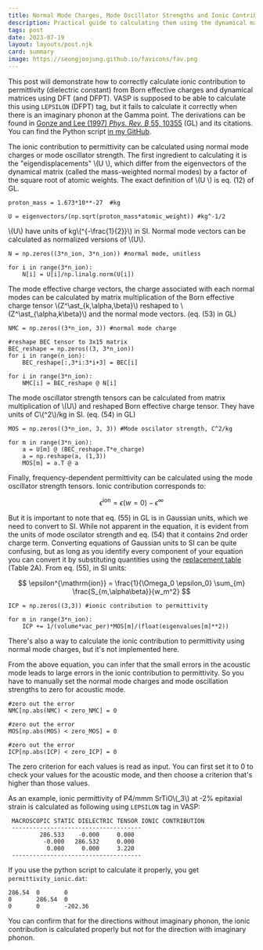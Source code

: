 ```yaml
---
title: Normal Mode Charges, Mode Oscillator Strengths and Ionic Contributions to Dielectric Constant
description: Practical guide to calculating them using the dynamical matrix and Born effective charges
tags: post
date: 2023-07-19
layout: layouts/post.njk
card: summary
image: https://seongjoojung.github.io/favicons/fav.png
---
```


This post will demonstrate how to correctly calculate ionic contribution to permittivity (dielectric constant) from Born effective charges and dynamical matrices using DFT (and DFPT). VASP is supposed to be able to calculate this using `LEPSILON` (DFPT) tag, but it fails to calculate it correctly when there is an imaginary phonon at the Gamma point. The derivations can be found in [Gonze and Lee (1997) *Phys. Rev. B* 55, 10355](https://journals.aps.org/prb/abstract/10.1103/PhysRevB.55.10355) (GL) and its citations. You can find the Python script [in my GitHub](https://github.com/seongjoojung/VASP-scripts/blob/main/ionic_permittivity.py).

The ionic contribution to permittivity can be calculated using normal mode charges or mode oscillator strength. The first ingredient to calculating it is the "eigendisplacements" \\(U \\), which differ from the eigenvectors of the dynamical matrix (called the mass-weighted normal modes) by a factor of the square root of atomic weights. The exact definition of \\(U \\) is eq. (12) of GL.

<pre>
<code class="language-python">proton_mass = 1.673*10**-27  #kg

U = eigenvectors/(np.sqrt(proton_mass*atomic_weight)) #kg^-1/2
</code></pre>

\\(U\\) have units of kg\\(^{-\frac{1}{2}}\\) in SI. Normal mode vectors can be calculated as normalized versions of \\(U\\).

<pre>
<code>N = np.zeros((3*n_ion, 3*n_ion)) #normal mode, unitless

for i in range(3*n_ion):
    N[i] = U[i]/np.linalg.norm(U[i])
</code></pre>

The mode effective charge vectors, the charge associated with each normal modes can be calculated by matrix multiplication of the Born effective charge tensor \\(Z^\ast_{k,\alpha,\beta}\\) reshaped to \\(Z^\ast_{\alpha,k\beta}\\) and the normal mode vectors. (eq. (53) in GL)

<pre>
<code>NMC = np.zeros((3*n_ion, 3)) #normal mode charge

#reshape BEC tensor to 3x15 matrix
BEC_reshape = np.zeros((3, 3*n_ion))
for i in range(n_ion):
    BEC_reshape[:,3*i:3*i+3] = BEC[i]

for i in range(3*n_ion):
    NMC[i] = BEC_reshape @ N[i]
</code></pre>

The mode oscillator strength tensors can be calculated from matrix multiplication of \\(U\\) and reshaped Born effective charge tensor. They have units of C\\(^2\\)/kg in SI. (eq. (54) in GL)

<pre>
<code>MOS = np.zeros((3*n_ion, 3, 3)) #Mode oscilator strength, C^2/kg

for m in range(3*n_ion):
    a = U[m] @ (BEC_reshape.T*e_charge)
    a = np.reshape(a, (1,3))
    MOS[m] = a.T @ a
</code></pre>

Finally, frequency-dependent permittivity can be calculated using the mode oscillator strength tensors. Ionic contribution corresponds to:

$$
\epsilon^{\mathrm{ion}} =  \epsilon(w=0) - \epsilon^\infty
$$

But it is important to note that eq. (55) in GL is in Gaussian units, which we need to convert to SI. While not apparent in the equation, it is evident from the units of mode oscilator strength and eq. (54) that it contains 2nd order charge term. Converting equations of Gaussian units to SI can be quite confusing, but as long as you identify every component of your equation you can convert it by substituting quantities using the [replacement table](https://en.wikipedia.org/wiki/Gaussian_units#General_rules_to_translate_a_formula) (Table 2A). From eq. (55), in SI units:

$$
\epsilon^{\mathrm{ion}} =  \frac{1}{\Omega_0 \epsilon_0} \sum_{m} \frac{S_{m,\alpha\beta}}{w_m^2}
$$

<pre>
<code>ICP = np.zeros((3,3)) #ionic contribution to permittivity

for m in range(3*n_ion):
    ICP += 1/(volume*vac_per)*MOS[m]/(float(eigenvalues[m]**2))
</code></pre>

There's also a way to calculate the ionic contribution to permittivity using normal mode charges, but it's not implemented here.

From the above equation, you can infer that the small errors in the acoustic mode leads to large errors in the ionic contribution to permittivity. So you have to manually set the normal mode charges and mode oscillation strengths to zero for acoustic mode. 

<pre>
<code>#zero out the error
NMC[np.abs(NMC) < zero_NMC] = 0

#zero out the error
MOS[np.abs(MOS) < zero_MOS] = 0

#zero out the error
ICP[np.abs(ICP) < zero_ICP] = 0
</code></pre>

The zero criterion for each values is read as input. You can first set it to 0 to check your values for the acoustic mode, and then choose a criterion that's higher than those values.

As an example, ionic permittivity of P4/mmm SrTiO\\(_3\\) at -2% epitaxial strain is calculated as following using `LEPSILON` tag in VASP:

<pre>
<code class="language-plaintext"> MACROSCOPIC STATIC DIELECTRIC TENSOR IONIC CONTRIBUTION
 -------------------------------------
         286.533    -0.000     0.000
          -0.000   286.532     0.000
           0.000     0.000     3.220
 -------------------------------------
</code></pre>

If you use the python script to calculate it properly, you get `permittivity_ionic.dat`:

<pre>
<code>286.54  0       0
0       286.54  0
0       0       -202.36
</code></pre>

You can confirm that for the directions without imaginary phonon, the ionic contribution is calculated properly but not for the direction with imaginary phonon.

<script src="https://polyfill.io/v3/polyfill.min.js?features=es6"></script>
<script id="MathJax-script" async src="https://cdn.jsdelivr.net/npm/mathjax@3/es5/tex-mml-chtml.js"></script>

